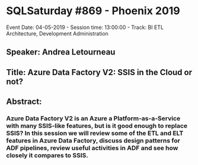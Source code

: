 # SQLSaturday #869 - Phoenix 2019
Event Date: 04-05-2019 - Session time: 13:00:00 - Track: BI ETL Architecture, Development  Administration
## Speaker: Andrea Letourneau
## Title: Azure Data Factory V2: SSIS in the Cloud or not?
## Abstract:
### Azure Data Factory V2 is an Azure a Platform-as-a-Service with many SSIS-like features, but is it good enough to replace SSIS? In this session we will review some of the ETL and ELT features in Azure Data Factory, discuss design patterns for ADF pipelines, review useful activities in ADF and see how closely it compares to SSIS.
